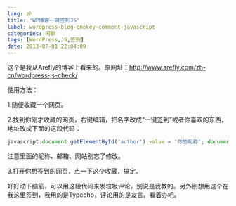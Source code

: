 ```yaml
---
lang: zh
title: 'WP博客一键签到JS'
label: wordpress-blog-onekey-comment-javascript
categories: 闲聊
tags: [WordPress,JS,签到]
date: 2013-07-01 22:04:09
---
```

这个是我从Arefly的博客上看来的。原网址：<a href="http://www.arefly.com/zh-cn/wordpress-js-check/" target="_blank">http://www.arefly.com/zh-cn/wordpress-js-check/</a>

使用方法：

1.随便收藏一个网页。

2.找到你刚才收藏的网页，右键编辑，把名字改成“一键签到”或者你喜欢的东西，地址改成下面的这段代码：

```javascript
javascript:document.getElementById('author').value = '你的昵称'; document.getElementById('email').value = '你的邮箱'; document.getElementById('url').value = '你的网站';var myDate = new Date();var mytime=myDate.toLocaleTimeString();document.getElementById('comment').value = '今天签到啦！时间：' + mytime;submit.click();void(0)
```

注意里面的昵称、邮箱、网站别忘了修改。

3.打开你想签到的网页，点一下这个收藏，搞定。

好好动下脑筋，可以用这段代码来发垃圾评论，别说是我教的。另外别想用这个在我这里签到，我用的是Typecho，评论用的是友言。看着办吧。
